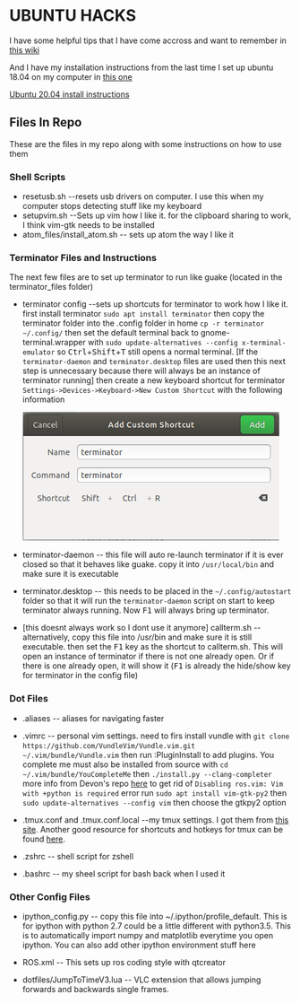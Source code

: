 # UBUNTU HACKS

I have some helpful tips that I have come accross and want to remember in [this wiki](https://github.com/jacobmoroni/ubuntu_hacks/wiki/Helpful-Ubuntu-Tips)

And I have my installation instructions from the last time I set up ubuntu 18.04 on my computer in [this one](https://github.com/jacobmoroni/ubuntu_hacks/wiki/Ubuntu-18.04-Install-Instructions)

[Ubuntu 20.04 install instructions](https://github.com/jacobmoroni/ubuntu_hacks/wiki/Ubuntu-20.04-installation)

## Files In Repo

These are the files in my repo along with some instructions on how to use them

### Shell Scripts
* resetusb.sh --resets usb drivers on computer. I use this when my computer stops detecting stuff like my keyboard
* setupvim.sh --Sets up vim how I like it. for the clipboard sharing to work, I think vim-gtk needs to be installed
* atom_files/install_atom.sh -- sets up atom the way I like it

### Terminator Files and Instructions

The next few files are to set up terminator to run like guake (located in the terminator_files folder)
* terminator config --sets up shortcuts for terminator to work how I like it. first install terminator `sudo apt install terminator` then copy the terminator folder into the .config folder in home `cp -r terminator ~/.config/` then set the default terminal back to gnome-terminal.wrapper with `sudo update-alternatives --config x-terminal-emulator` so <kbd>Ctrl</kbd>+<kbd>Shift</kbd>+<kbd>T</kbd> still opens a normal terminal. [If the `terminator-daemon` and `terminator.desktop` files are used then this next step is unnecessary because there will always be an instance of terminator running] then create a new keyboard shortcut for terminator `Settings->Devices->Keyboard->New Custom Shortcut` with the following information

  ![image](images/terminator_shortcut.png "terminator shortcut")

* terminator-daemon -- this file will auto re-launch terminator if it is ever closed so that it behaves like guake. copy it into `/usr/local/bin` and make sure it is executable

* terminator.desktop -- this needs to be placed in the `~/.config/autostart` folder so that it will run the `terminator-daemon` script on start to keep terminator always running. Now <kbd>F1</kbd> will always bring up terminator.

* [this doesnt always work so I dont use it anymore] callterm.sh --alternatively, copy this file into /usr/bin and make sure it is still executable. then set the <kbd>F1</kbd> key as the shortcut to callterm.sh. This will open an instance of terminator if there is not one already open. Or if there is one already open, it will show it (<kbd>F1</kbd> is already the hide/show key for terminator in the config file)

### Dot Files
* .aliases -- aliases for navigating faster
* .vimrc -- personal vim settings. need to firs install vundle with `git clone https://github.com/VundleVim/Vundle.vim.git ~/.vim/bundle/Vundle.vim` then run :PluginInstall to add plugins. You complete me must also be installed from source with `cd ~/.vim/bundle/YouCompleteMe` then `./install.py --clang-completer` more info from Devon's repo [here](https://github.com/DevonMorris/dotfiles,"https://github.com/DevonMorris/dotfiles") to get rid of `Disabling ros.vim: Vim with +python is required` error run `sudo apt install vim-gtk-py2` then `sudo update-alternatives --config vim` then choose the gtkpy2 option
* .tmux.conf and .tmux.conf.local --my tmux settings. I got them from [this site](https://github.com/gpakosz/.tmux "https://github.com/gpakosz/.tmux"). Another good resource for shortcuts and hotkeys for tmux can be found [here](https://gist.github.com/MohamedAlaa/2961058,"https://gist.github.com/MohamedAlaa/2961058").

* .zshrc -- shell script for zshell
* .bashrc -- my sheel script for bash back when I used it

### Other Config Files
* ipython_config.py -- copy this file into ~/.ipython/profile_default. This is for ipython with python 2.7 could be a little different with python3.5. This is to automatically import numpy and matplotlib everytime you open ipython. You can also add other ipython environment stuff here

* ROS.xml -- This sets up ros coding style with qtcreator

* dotfiles/JumpToTimeV3.lua -- VLC extension that allows jumping forwards and backwards single frames.

